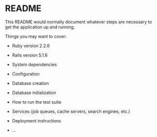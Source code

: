 # README

This README would normally document whatever steps are necessary to get the
application up and running.

Things you may want to cover:

* Ruby version 2.2.6
	
* Rails version 5.1.6

* System dependencies

* Configuration

* Database creation

* Database initialization

* How to run the test suite

* Services (job queues, cache servers, search engines, etc.)

* Deployment instructions

* ...
